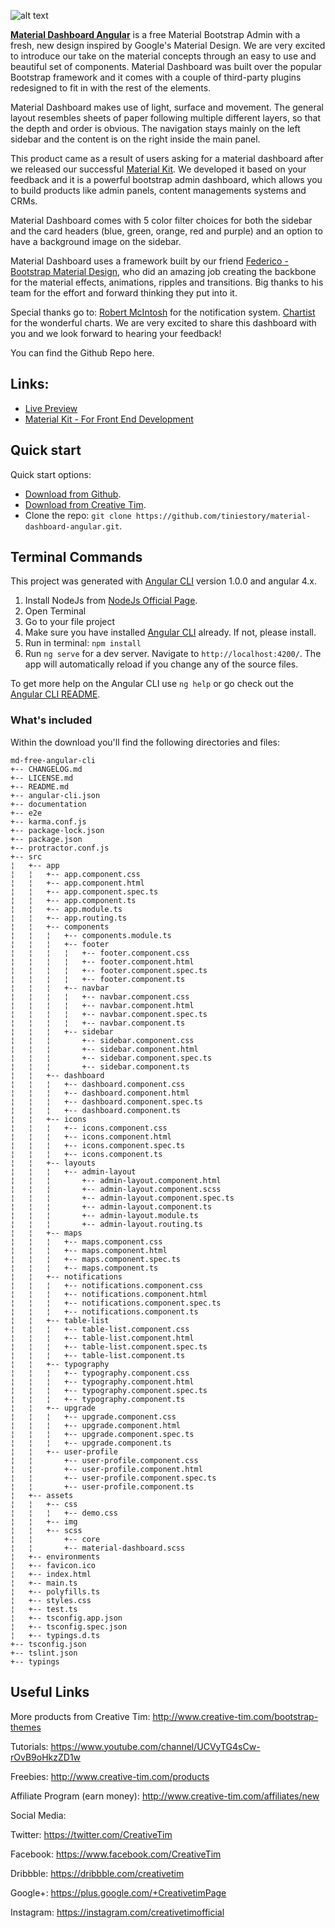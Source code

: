 
![alt text](http://s3.amazonaws.com/creativetim_bucket/products/53/original/opt_md_angular_thumbnail.jpg "Material Dashboard Angular Free")

**[Material Dashboard Angular](https://www.creative-tim.com/product/material-dashboard-angular2/)** is a free Material Bootstrap Admin with a fresh, new design inspired by Google's Material Design. We are very excited to introduce our take on the material concepts through an easy to use and beautiful set of components. Material Dashboard was built over the popular Bootstrap framework and it comes with a couple of third-party plugins redesigned to fit in with the rest of the elements.

Material Dashboard makes use of light, surface and movement. The general layout resembles sheets of paper following multiple different layers, so that the depth and order is obvious. The navigation stays mainly on the left sidebar and the content is on the right inside the main panel.

This product came as a result of users asking for a material dashboard after we released our successful [Material Kit](http://www.creative-tim.com/product/material-kit). We developed it based on your feedback and it is a powerful bootstrap admin dashboard, which allows you to build products like admin panels, content managements systems and CRMs.

Material Dashboard comes with 5 color filter choices for both the sidebar and the card headers (blue, green, orange, red and purple) and an option to have a background image on the sidebar.

Material Dashboard uses a framework built by our friend [Federico - Bootstrap Material Design](http://fezvrasta.github.io/bootstrap-material-design/), who did an amazing job creating the backbone for the material effects, animations, ripples and transitions. Big thanks to his team for the effort and forward thinking they put into it.

Special thanks go to:
[Robert McIntosh](https://github.com/mouse0270/bootstrap-notify) for the notification system.
[Chartist](https://gionkunz.github.io/chartist-js/) for the wonderful charts.
We are very excited to share this dashboard with you and we look forward to hearing your feedback!

You can find the Github Repo here.

## Links:

+ [Live Preview](https://www.creative-tim.com/product/material-dashboard-angular2)
+ [Material Kit - For Front End Development](http://www.creative-tim.com/product/material-kit?ref=github-md-angular)

## Quick start

Quick start options:

- [Download from Github](https://github.com/tiniestory/material-dashboard-angular/archive/master.zip).
- [Download from Creative Tim](http://www.creative-tim.com/product/material-dashboard-angular2).
- Clone the repo: `git clone https://github.com/tiniestory/material-dashboard-angular.git`.

## Terminal Commands

This project was generated with [Angular CLI](https://github.com/angular/angular-cli) version 1.0.0 and angular 4.x.

1. Install NodeJs from [NodeJs Official Page](https://nodejs.org/en).
2. Open Terminal
3. Go to your file project
4. Make sure you have installed [Angular CLI](https://github.com/angular/angular-cli) already. If not, please install.
5. Run in terminal: ```npm install```
6. Run `ng serve` for a dev server. Navigate to `http://localhost:4200/`. The app will automatically reload if you change any of the source files.

To get more help on the Angular CLI use `ng help` or go check out the [Angular CLI README](https://github.com/angular/angular-cli/blob/master/README.md).

### What's included

Within the download you'll find the following directories and files:

```
md-free-angular-cli
+-- CHANGELOG.md
+-- LICENSE.md
+-- README.md
+-- angular-cli.json
+-- documentation
+-- e2e
+-- karma.conf.js
+-- package-lock.json
+-- package.json
+-- protractor.conf.js
+-- src
¦   +-- app
¦   ¦   +-- app.component.css
¦   ¦   +-- app.component.html
¦   ¦   +-- app.component.spec.ts
¦   ¦   +-- app.component.ts
¦   ¦   +-- app.module.ts
¦   ¦   +-- app.routing.ts
¦   ¦   +-- components
¦   ¦   ¦   +-- components.module.ts
¦   ¦   ¦   +-- footer
¦   ¦   ¦   ¦   +-- footer.component.css
¦   ¦   ¦   ¦   +-- footer.component.html
¦   ¦   ¦   ¦   +-- footer.component.spec.ts
¦   ¦   ¦   ¦   +-- footer.component.ts
¦   ¦   ¦   +-- navbar
¦   ¦   ¦   ¦   +-- navbar.component.css
¦   ¦   ¦   ¦   +-- navbar.component.html
¦   ¦   ¦   ¦   +-- navbar.component.spec.ts
¦   ¦   ¦   ¦   +-- navbar.component.ts
¦   ¦   ¦   +-- sidebar
¦   ¦   ¦       +-- sidebar.component.css
¦   ¦   ¦       +-- sidebar.component.html
¦   ¦   ¦       +-- sidebar.component.spec.ts
¦   ¦   ¦       +-- sidebar.component.ts
¦   ¦   +-- dashboard
¦   ¦   ¦   +-- dashboard.component.css
¦   ¦   ¦   +-- dashboard.component.html
¦   ¦   ¦   +-- dashboard.component.spec.ts
¦   ¦   ¦   +-- dashboard.component.ts
¦   ¦   +-- icons
¦   ¦   ¦   +-- icons.component.css
¦   ¦   ¦   +-- icons.component.html
¦   ¦   ¦   +-- icons.component.spec.ts
¦   ¦   ¦   +-- icons.component.ts
¦   ¦   +-- layouts
¦   ¦   ¦   +-- admin-layout
¦   ¦   ¦       +-- admin-layout.component.html
¦   ¦   ¦       +-- admin-layout.component.scss
¦   ¦   ¦       +-- admin-layout.component.spec.ts
¦   ¦   ¦       +-- admin-layout.component.ts
¦   ¦   ¦       +-- admin-layout.module.ts
¦   ¦   ¦       +-- admin-layout.routing.ts
¦   ¦   +-- maps
¦   ¦   ¦   +-- maps.component.css
¦   ¦   ¦   +-- maps.component.html
¦   ¦   ¦   +-- maps.component.spec.ts
¦   ¦   ¦   +-- maps.component.ts
¦   ¦   +-- notifications
¦   ¦   ¦   +-- notifications.component.css
¦   ¦   ¦   +-- notifications.component.html
¦   ¦   ¦   +-- notifications.component.spec.ts
¦   ¦   ¦   +-- notifications.component.ts
¦   ¦   +-- table-list
¦   ¦   ¦   +-- table-list.component.css
¦   ¦   ¦   +-- table-list.component.html
¦   ¦   ¦   +-- table-list.component.spec.ts
¦   ¦   ¦   +-- table-list.component.ts
¦   ¦   +-- typography
¦   ¦   ¦   +-- typography.component.css
¦   ¦   ¦   +-- typography.component.html
¦   ¦   ¦   +-- typography.component.spec.ts
¦   ¦   ¦   +-- typography.component.ts
¦   ¦   +-- upgrade
¦   ¦   ¦   +-- upgrade.component.css
¦   ¦   ¦   +-- upgrade.component.html
¦   ¦   ¦   +-- upgrade.component.spec.ts
¦   ¦   ¦   +-- upgrade.component.ts
¦   ¦   +-- user-profile
¦   ¦       +-- user-profile.component.css
¦   ¦       +-- user-profile.component.html
¦   ¦       +-- user-profile.component.spec.ts
¦   ¦       +-- user-profile.component.ts
¦   +-- assets
¦   ¦   +-- css
¦   ¦   ¦   +-- demo.css
¦   ¦   +-- img
¦   ¦   +-- scss
¦   ¦       +-- core
¦   ¦       +-- material-dashboard.scss
¦   +-- environments
¦   +-- favicon.ico
¦   +-- index.html
¦   +-- main.ts
¦   +-- polyfills.ts
¦   +-- styles.css
¦   +-- test.ts
¦   +-- tsconfig.app.json
¦   +-- tsconfig.spec.json
¦   +-- typings.d.ts
+-- tsconfig.json
+-- tslint.json
+-- typings

```

## Useful Links

More products from Creative Tim: <http://www.creative-tim.com/bootstrap-themes>

Tutorials: <https://www.youtube.com/channel/UCVyTG4sCw-rOvB9oHkzZD1w>

Freebies: <http://www.creative-tim.com/products>

Affiliate Program (earn money): <http://www.creative-tim.com/affiliates/new>

Social Media:

Twitter: <https://twitter.com/CreativeTim>

Facebook: <https://www.facebook.com/CreativeTim>

Dribbble: <https://dribbble.com/creativetim>

Google+: <https://plus.google.com/+CreativetimPage>

Instagram: <https://instagram.com/creativetimofficial>

[CHANGELOG]: ./CHANGELOG.md

[version-badge]: https://img.shields.io/badge/version-2.1.0-blue.svg
